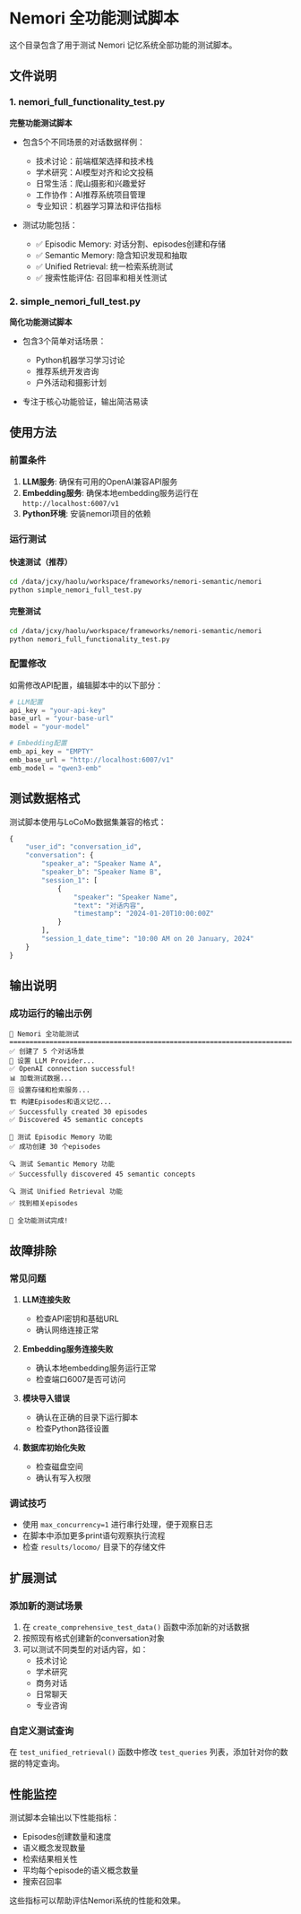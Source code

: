 # Nemori 全功能测试脚本

这个目录包含了用于测试 Nemori 记忆系统全部功能的测试脚本。

## 文件说明

### 1. nemori_full_functionality_test.py
**完整功能测试脚本**

- 包含5个不同场景的对话数据样例：
  - 技术讨论：前端框架选择和技术栈
  - 学术研究：AI模型对齐和论文投稿  
  - 日常生活：爬山摄影和兴趣爱好
  - 工作协作：AI推荐系统项目管理
  - 专业知识：机器学习算法和评估指标

- 测试功能包括：
  - ✅ Episodic Memory: 对话分割、episodes创建和存储
  - ✅ Semantic Memory: 隐含知识发现和抽取
  - ✅ Unified Retrieval: 统一检索系统测试
  - ✅ 搜索性能评估: 召回率和相关性测试

### 2. simple_nemori_full_test.py  
**简化功能测试脚本**

- 包含3个简单对话场景：
  - Python机器学习学习讨论
  - 推荐系统开发咨询
  - 户外活动和摄影计划

- 专注于核心功能验证，输出简洁易读

## 使用方法

### 前置条件

1. **LLM服务**: 确保有可用的OpenAI兼容API服务
2. **Embedding服务**: 确保本地embedding服务运行在 `http://localhost:6007/v1`
3. **Python环境**: 安装nemori项目的依赖

### 运行测试

#### 快速测试（推荐）
```bash
cd /data/jcxy/haolu/workspace/frameworks/nemori-semantic/nemori
python simple_nemori_full_test.py
```

#### 完整测试
```bash
cd /data/jcxy/haolu/workspace/frameworks/nemori-semantic/nemori  
python nemori_full_functionality_test.py
```

### 配置修改

如需修改API配置，编辑脚本中的以下部分：

```python
# LLM配置
api_key = "your-api-key"
base_url = "your-base-url"
model = "your-model"

# Embedding配置  
emb_api_key = "EMPTY"
emb_base_url = "http://localhost:6007/v1"
emb_model = "qwen3-emb"
```

## 测试数据格式

测试脚本使用与LoCoMo数据集兼容的格式：

```python
{
    "user_id": "conversation_id",
    "conversation": {
        "speaker_a": "Speaker Name A",
        "speaker_b": "Speaker Name B", 
        "session_1": [
            {
                "speaker": "Speaker Name",
                "text": "对话内容",
                "timestamp": "2024-01-20T10:00:00Z"
            }
        ],
        "session_1_date_time": "10:00 AM on 20 January, 2024"
    }
}
```

## 输出说明

### 成功运行的输出示例

```
🚀 Nemori 全功能测试
================================================================================
✅ 创建了 5 个对话场景
🤖 设置 LLM Provider...
✅ OpenAI connection successful!
📊 加载测试数据...
🗄️ 设置存储和检索服务...
🏗️ 构建Episodes和语义记忆...
✅ Successfully created 30 episodes
✅ Discovered 45 semantic concepts

🧠 测试 Episodic Memory 功能
✅ 成功创建 30 个episodes

🔍 测试 Semantic Memory 功能  
✅ Successfully discovered 45 semantic concepts

🔍 测试 Unified Retrieval 功能
✅ 找到相关episodes

🎉 全功能测试完成!
```

## 故障排除

### 常见问题

1. **LLM连接失败**
   - 检查API密钥和基础URL
   - 确认网络连接正常

2. **Embedding服务连接失败**
   - 确认本地embedding服务运行正常
   - 检查端口6007是否可访问

3. **模块导入错误**
   - 确认在正确的目录下运行脚本
   - 检查Python路径设置

4. **数据库初始化失败**
   - 检查磁盘空间
   - 确认有写入权限

### 调试技巧

- 使用 `max_concurrency=1` 进行串行处理，便于观察日志
- 在脚本中添加更多print语句观察执行流程
- 检查 `results/locomo/` 目录下的存储文件

## 扩展测试

### 添加新的测试场景

1. 在 `create_comprehensive_test_data()` 函数中添加新的对话数据
2. 按照现有格式创建新的conversation对象
3. 可以测试不同类型的对话内容，如：
   - 技术讨论
   - 学术研究
   - 商务对话
   - 日常聊天
   - 专业咨询

### 自定义测试查询

在 `test_unified_retrieval()` 函数中修改 `test_queries` 列表，添加针对你的数据的特定查询。

## 性能监控

测试脚本会输出以下性能指标：

- Episodes创建数量和速度
- 语义概念发现数量
- 检索结果相关性  
- 平均每个episode的语义概念数量
- 搜索召回率

这些指标可以帮助评估Nemori系统的性能和效果。